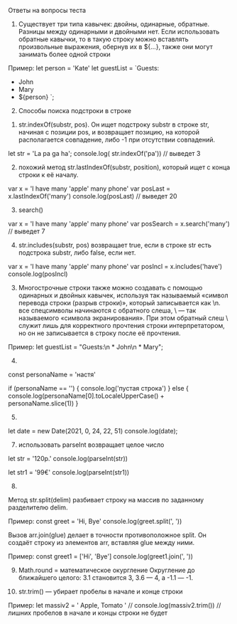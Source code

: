 Ответы на вопросы теста

1. Существует три типа кавычек: двойны, одинарные, обратные. Разницы между одинарными и двойными нет. 
Если использовать обратные кавычки, то в такую строку можно вставлять произвольные выражения, обернув их в ${…}, также они могут занимать более одной строки

Пример:
let person = 'Kate'
let guestList = `Guests:
 * John
 * Mary
 * ${person}
`;

2. Способы поиска подстроки в строке
1) str.indexOf(substr, pos).
Он ищет подстроку substr в строке str, начиная с позиции pos, и возвращает позицию, на которой располагается совпадение, либо -1 при отсутствии совпадений.

let str = 'La pa ga ha';
console.log( str.indexOf('pa')) // выведет 3

2) похожий метод str.lastIndexOf(substr, position), который ищет с конца строки к её началу.

var x = 'I have many \'apple\' many phone'
var posLast = x.lastIndexOf('many')
console.log(posLast) // выведет 20

3) search()

var x = 'I have many \'apple\' many phone'
var posSearch = x.search('many') // выведет 7

4) str.includes(substr, pos) возвращает true, если в строке str есть подстрока substr, либо false, если нет.

var x = 'I have many \'apple\' many phone'
var posIncl = x.includes('have')
console.log(posIncl)

3. Многострочные строки также можно создавать с помощью одинарных и двойных кавычек, используя так называемый «символ перевода строки (разрыв строки)», который записывается как \n. все спецсимволы начинаются с обратного слеша, \ — так называемого «символа экранирования». При этом обратный слеш \ служит лишь для корректного прочтения строки интерпретатором, но он не записывается в строку после её прочтения.

Пример:
let guestList = "Guests:\n * John\n * Mary";


4. 
const personaName = 'настя'

if (personaName == '') {
    console.log('пустая строка')
} else {
    console.log(personaName[0].toLocaleUpperCase()  + personaName.slice(1))
}

5. 
let date = new Date(2021, 0, 24, 22, 51)
console.log(date);

7. использовать parseInt возвращает целое число

let str = '120р.'
console.log(parseInt(str))

let str1 = '99€'
console.log(parseInt(str1))


8. 
Метод str.split(delim) разбивает строку на массив по заданному разделителю delim.

Пример:
const greet = 'Hi, Bye'
console.log(greet.split(', '))

Вызов arr.join(glue) делает в точности противоположное split. Он создаёт строку из элементов arr, вставляя glue между ними.

Пример:
const greet1 = ['Hi', 'Bye']
console.log(greet1.join(', '))

9. Math.round = математическое окургление
Округление до ближайшего целого: 3.1 становится 3, 3.6 — 4, а -1.1 — -1.

11. str.trim() — убирает пробелы в начале и конце строки

Пример: 
let massiv2 = '    Apple, Tomato      '
// console.log(massiv2.trim()) // лишних пробелов в начале и концы строки не будет